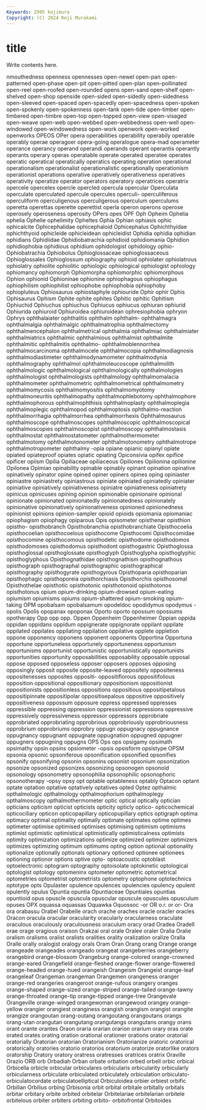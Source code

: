 ```yaml
---
Keywords: 2995 kojimura
Copyright: (C) 2024 Koji Murakami
---
```


# title

Write contents here.



nmouthedness openness
opennesses open-newel open-pan open-patterned open-phase open-pit open-pitted open-plan open-pollinated open-reel
open-roofed open-rounded opens open-sand open-shelf open-shelved open-shop openside open-sided open-sidedly
open-sidedness open-sleeved open-spaced open-spacedly open-spacedness open-spoken open-spokenly open-spokenness open-tank open-tide
open-timber open-timbered open-timbre open-top open-topped open-view open-visaged open-weave open-web open-webbed
open-webbedness open-well open-windowed open-windowedness open-work openwork open-worked openworks OPEOS OPer
opera operabilities operability operabily operable operably operae operagoer opera-going operalogue
opera-mad operameter operance operancy operand operandi operands operant operantis operantly
operants operary operas operatable operate operated operatee operates operatic operatical
operatically operatics operating operation operational operationalism operationalist operationalistic operationally operationism
operationist operations operative operatively operativeness operatives operativity operatize operator operators
operatory operatrices operatrix opercele operceles opercle opercled opercula opercular Operculata
operculate operculated opercule opercules operculi- operculiferous operculiform operculigenous operculigerous operculum
operculums operetta operettas operette operettist operla operon operons operose operosely
operoseness operosity OPers opes OPF Oph Opheim Ophelia ophelia Ophelie
ophelimity Opheltes Ophia Ophian ophiasis ophic ophicalcite Ophicephalidae ophicephaloid Ophicephalus
Ophichthyidae ophichthyoid ophicleide ophicleidean ophicleidist Ophidia ophidia ophidian ophidians Ophidiidae
Ophidiobatrachia ophidioid ophidiomania Ophidion ophidiophobia ophidious ophidium ophidologist ophidology ophio-
Ophiobatrachia Ophiobolus Ophioglossaceae ophioglossaceous Ophioglossales Ophioglossum ophiography ophioid ophiolater ophiolatrous
ophiolatry ophiolite ophiolitic ophiologic ophiological ophiologist ophiology ophiomancy ophiomorph Ophiomorpha
ophiomorphic ophiomorphous Ophion ophionid Ophioninae ophionine ophiophagous ophiophagus ophiophilism ophiophilist
ophiophobe ophiophobia ophiophoby ophiopluteus Ophiosaurus ophiostaphyle ophiouride Ophir ophir Ophis
Ophisaurus Ophism Ophite ophite ophites Ophitic ophitic Ophitism Ophiuchid Ophiuchus
ophiuchus Ophiucus ophiucus ophiuran ophiurid Ophiurida ophiuroid Ophiuroidea ophiuroidean ophresiophobia
ophryon Ophrys ophthalaiater ophthalitis ophthalm ophthalm- ophthalmagra ophthalmalgia ophthalmalgic ophthalmatrophia
ophthalmectomy ophthalmencephalon ophthalmetrical ophthalmia ophthalmiac ophthalmiater ophthalmiatrics ophthalmic ophthalmious ophthalmist
ophthalmite ophthalmitic ophthalmitis ophthalmo- ophthalmoblennorrhea ophthalmocarcinoma ophthalmocele ophthalmocopia ophthalmodiagnosis ophthalmodiastimeter
ophthalmodynamometer ophthalmodynia ophthalmography ophthalmol ophthalmoleucoscope ophthalmolith ophthalmologic ophthalmological ophthalmologically ophthalmologies
ophthalmologist ophthalmologists ophthalmology ophthalmomalacia ophthalmometer ophthalmometric ophthalmometrical ophthalmometry ophthalmomycosis ophthalmomyositis
ophthalmomyotomy ophthalmoneuritis ophthalmopathy ophthalmophlebotomy ophthalmophore ophthalmophorous ophthalmophthisis ophthalmoplasty ophthalmoplegia ophthalmoplegic
ophthalmopod ophthalmoptosis ophthalmo-reaction ophthalmorrhagia ophthalmorrhea ophthalmorrhexis Ophthalmosaurus ophthalmoscope ophthalmoscopes ophthalmoscopic
ophthalmoscopical ophthalmoscopies ophthalmoscopist ophthalmoscopy ophthalmostasis ophthalmostat ophthalmostatometer ophthalmothermometer ophthalmotomy ophthalmotonometer
ophthalmotonometry ophthalmotrope ophthalmotropometer ophthalmy -opia opiane opianic opianyl opiate opiated
opiateproof opiates opiatic opiating Opiconsivia opifex opifice opificer opiism Opilia
Opiliaceae opiliaceous Opiliones Opilionina opilionine Opilonea Opimian opinability opinable opinably
opinant opination opinative opinatively opinator opine opined opiner opiners opines
oping opiniaster opiniastre opiniastrety opiniastrous opiniate opiniated opiniatedly opiniater opiniative
opiniatively opiniativeness opiniatre opiniatreness opiniatrety opinicus opinicuses opining opinion opinionable
opinionaire opinional opinionate opinionated opinionatedly opinionatedness opinionately opinionative opinionatively opinionativeness
opinioned opinionedness opinionist opinions opinion-sampler opioid opioids opiomania opiomaniac opiophagism
opiophagy opiparous Opis opisometer opisthenar opisthion opistho- opisthobranch Opisthobranchia opisthobranchiate
Opisthocoelia opisthocoelian opisthocoelous opisthocome Opisthocomi Opisthocomidae opisthocomine opisthocomous opisthodetic opisthodome
opisthodomos opisthodomoses opisthodomus opisthodont opisthogastric Opisthoglossa opisthoglossal opisthoglossate opisthoglyph Opisthoglypha
opisthoglyphic opisthoglyphous Opisthognathidae opisthognathism opisthognathous opisthograph opisthographal opisthographic opisthographical opisthography
opisthogyrate opisthogyrous Opisthoparia opisthoparian opisthophagic opisthoporeia opisthorchiasis Opisthorchis opisthosomal Opisthothelae
opisthotic opisthotonic opisthotonoid opisthotonos opisthotonus opium opium-drinking opium-drowsed opium-eating opiumism
opiumisms opiums opium-shattered opium-smoking opium-taking OPM opobalsam opobalsamum opodeldoc opodidymus
opodymus -opolis Opolis opopanax opoponax Oporto oporto opossum opossums opotherapy
Opp opp opp. Oppen Oppenheim Oppenheimer Oppian oppida oppidan oppidans
oppidum oppignerate oppignorate oppilant oppilate oppilated oppilates oppilating oppilation oppilative
opplete oppletion oppone opponency opponens opponent opponents Opportina Opportuna opportune
opportuneless opportunely opportuneness opportunism opportunisms opportunist opportunistic opportunistically opportunists opportunities
opportunity opposabilities opposability opposable opposal oppose opposed opposeless opposer opposers
opposes opposing opposingly opposit opposite opposite-leaved oppositely oppositeness oppositenesses opposites
oppositi- oppositiflorous oppositifolious opposition oppositional oppositionary oppositionism oppositionist oppositionists oppositionless
oppositions oppositious oppositipetalous oppositipinnate oppositipolar oppositisepalous oppositive oppositively oppositiveness oppossum
opposure oppress oppressed oppresses oppressible oppressing oppression oppressionist oppressions oppressive
oppressively oppressiveness oppressor oppressors opprobriate opprobriated opprobriating opprobrious opprobriously opprobriousness
opprobrium opprobriums opprobry oppugn oppugnacy oppugnance oppugnancy oppugnant oppugnate oppugnation
oppugned oppugner oppugners oppugning oppugns OPS Ops ops opsigamy opsimath
opsimathy opsin opsins opsiometer -opsis opsisform opsistype OPSM opsonia opsonic
opsoniferous opsonification opsonified opsonifies opsonify opsonifying opsonin opsonins opsonist opsonium
opsonization opsonize opsonized opsonizes opsonizing opsonogen opsonoid opsonology opsonometry opsonophilia
opsonophilic opsonophoric opsonotherapy -opsy opsy opt optable optableness optably Optacon
optant optate optation optative optatively optatives opted Optez opthalmic opthalmologic
opthalmology opthalmophorium opthalmoplegy opthalmoscopy opthalmothermometer optic optical optically optician opticians
opticism opticist opticists opticity opticly optico- opticochemical opticociliary opticon opticopapillary
opticopupillary optics optigraph optima optimacy optimal optimality optimally optimate optimates
optime optimes optimeter optimise optimised optimises optimising optimism optimisms optimist
optimistic optimistical optimistically optimisticalness optimists optimity optimization optimizations optimize optimized
optimizer optimizers optimizes optimizing optimum optimums opting option optional optionality
optionalize optionally optionals optionary optioned optionee optionees optioning optionor options
optive opto- optoacoustic optoblast optoelectronic optogram optography optoisolate optokinetic optological
optologist optology optomeninx optometer optometric optometrical optometries optometrist optometrists optometry
optophone optotechnics optotype opts Opulaster opulence opulences opulencies opulency opulent
opulently opulus Opuntia opuntia Opuntiaceae Opuntiales opuntias opuntioid opus opuscle
opuscula opuscular opuscule opuscules opusculum opuses OPX oquassa oquassas Oquawka
Oquossoc -or OR o.r. or or- Ora ora orabassu Orabel
Orabelle orach orache oraches oracle oracler oracles Oracon oracula oracular
oracularity oracularly oracularness oraculate oraculous oraculously oraculousness oraculum oracy orad
Oradea Oradell orae orage oragious oraison Orakzai oral orale Oralee
oraler Oralia Oralie oralism oralisms oralist oralists oralities orality oralization
oralize Oralla Oralle orally oralogist oralogy orals Oram Oran Orang
orang Orange orange orangeade orangeades orangeado orangeat orangeberries orangeberry orangebird
orange-blossom Orangeburg orange-colored orange-crowned orange-eared Orangefield orange-fleshed orange-flower orange-flowered orange-headed
orange-hued orangeish Orangeism Orangeist orange-leaf orangeleaf Orangeman orangeman Orangemen orangeness
oranger orange-red orangeries orangeroot orange-rufous orangery oranges orange-shaped orange-sized orange-striped
orange-tailed orange-tawny orange-throated orange-tip orange-tipped orange-tree Orangevale Orangeville orange-winged orangewoman
orangewood orangey orange-yellow orangier orangiest oranginess orangish orangism orangist orangite
orangize orangoutan orang-outang orangoutang orangoutans orangs orang-utan orangutan orangutang orangutangs
orangutans orangy orans orant orante orantes Oraon oraria orarian orarion
orarium orary oras orate orated orates orating oration orational orationer
orations orator oratorial oratorially Oratorian oratorian Oratorianism Oratorianize oratoric oratorical
oratorically oratories oratorio oratorios oratorium oratorize oratorlike orators oratorship Oratory
oratory oratress oratresses oratrices oratrix Oraville Orazio ORB orb Orbadiah
Orban orbate orbation orbed orbell orbic orbical Orbicella orbicle orbicular
orbiculares orbicularis orbicularity orbicularly orbicularness orbiculate orbiculated orbiculately orbiculation orbiculato-
orbiculatocordate orbiculatoelliptical Orbiculoidea orbier orbiest orbific Orbilian Orbilius orbing Orbisonia
orbit orbital orbitale orbitally orbitals orbitar orbitary orbite orbited orbitelar
Orbitelariae orbitelarian orbitele orbitelous orbiter orbiters orbiting orbito- orbitofrontal Orbitoides
